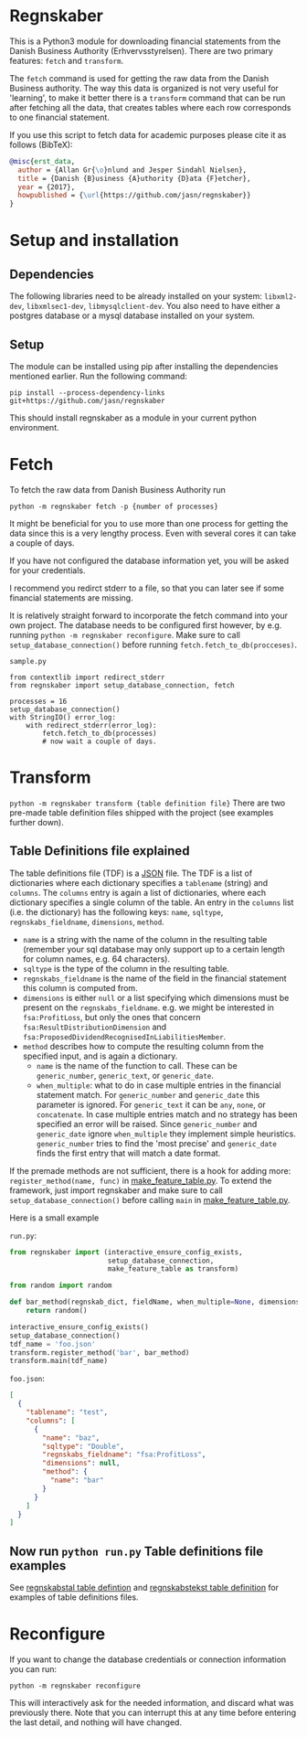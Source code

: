 Regnskaber
==========

This is a Python3 module for downloading financial statements from the Danish
Business Authority (Erhvervsstyrelsen).  There are two primary features:
``fetch`` and ``transform``.

The ``fetch`` command is used for getting the raw data from the Danish
Business authority.  The way this data is organized is not very useful for
'learning', to make it better there is a ``transform`` command that can be run
after fetching all the data, that creates tables where each row corresponds to
one financial statement.

If you use this script to fetch data for academic purposes please cite it as follows (BibTeX):
```bibtex
@misc{erst_data,
  author = {Allan Gr{\o}nlund and Jesper Sindahl Nielsen},
  title = {Danish {B}usiness {A}uthority {D}ata {F}etcher},
  year = {2017},
  howpublished = {\url{https://github.com/jasn/regnskaber}}
}
```

Setup and installation
=======================

Dependencies
------------
The following libraries need to be already installed on your system:
``libxml2-dev``, ``libxmlsec1-dev``, ``libmysqlclient-dev``.
You also need to have either a postgres database or a mysql database installed on your system.

Setup
-----
The module can be installed using pip after installing the dependencies mentioned earlier.
Run the following command:

``pip install --process-dependency-links git+https://github.com/jasn/regnskaber``

This should install regnskaber as a module in your current python environment.


Fetch
=====

To fetch the raw data from Danish Business Authority run

``python -m regnskaber fetch -p {number of processes}``

It might be beneficial for you to use more than one process for getting the
data since this is a very lengthy process.  Even with several cores it can take a
couple of days.

If you have not configured the database information yet, you will be asked for your credentials.

I recommend you redirct stderr to a file, so that you can later see if some financial statements are missing.

It is relatively straight forward to incorporate the fetch command into your own project.
The database needs to be configured first however, by e.g. running ``python -m regnskaber reconfigure``.
Make sure to call ``setup_database_connection()`` before running ``fetch.fetch_to_db(procceses)``.

``sample.py``
```python3
from contextlib import redirect_stderr
from regnskaber import setup_database_connection, fetch

processes = 16
setup_database_connection()
with StringIO() error_log:
    with redirect_stderr(error_log):
        fetch.fetch_to_db(processes)
        # now wait a couple of days.
```
Transform
=========

``python -m regnskaber transform {table definition file}``
There are two pre-made table definition files shipped with the project (see examples further down).


Table Definitions file explained
---------------------------------------

The table definitions file (TDF) is a [JSON](https://en.wikipedia.org/wiki/JSON) file.
The TDF is a list of dictionaries where each dictionary specifies a ``tablename`` (string) and ``columns``.
The ``columns`` entry is again a list of dictionaries, where each dictionary specifies a single column of the table.
An entry in the ``columns`` list (i.e. the dictionary) has the following keys: ``name``, ``sqltype``, ``regnskabs_fieldname``, ``dimensions``, ``method``.

* ``name`` is a string with the name of the column in the resulting table (remember your sql database may only support up to a certain length for column names, e.g. 64 characters).
* ``sqltype`` is the type of the column in the resulting table.
* ``regnskabs_fieldname`` is the name of the field in the financial statement this column is computed from.
* ``dimensions`` is either ``null`` or a list specifying which dimensions must be present on the ``regnskabs_fieldname``.
    e.g. we might be interested in ``fsa:ProfitLoss``, but only the ones that concern ``fsa:ResultDistributionDimension`` and ``fsa:ProposedDividendRecognisedInLiabilitiesMember``.
* ``method`` describes how to compute the resulting column from the specified input, and is again a dictionary.
  * ``name`` is the name of the function to call. These can be ``generic_number``, ``generic_text``, or ``generic_date``.
  * ``when_multiple``: what to do in case multiple entries in the financial statement match.
       For ``generic_number`` and ``generic_date`` this parameter is ignored.
       For ``generic_text`` it can be ``any``, ``none``, or ``concatenate``.
       In case multiple entries match and no strategy has been specified an error will be raised.
       Since ``generic_number`` and ``generic_date`` ignore ``when_multiple`` they implement simple heuristics.
       ``generic_number`` tries to find the 'most precise' and
       ``generic_date`` finds the first entry that will match a date format.

If the premade methods are not sufficient, there is a hook for adding more: ``register_method(name, func)`` in [make_feature_table.py](regnskaber/make_feature_table.py).
To extend the framework, just import regnskaber and make sure to call ``setup_database_connection()`` before calling ``main`` in [make_feature_table.py](regnskaber/make_feature_table.py).

Here is a small example

``run.py``:
```python
from regnskaber import (interactive_ensure_config_exists,
                        setup_database_connection,
                        make_feature_table as transform)

from random import random

def bar_method(regnskab_dict, fieldName, when_multiple=None, dimensions=None):
    return random()

interactive_ensure_config_exists()
setup_database_connection()
tdf_name = 'foo.json'
transform.register_method('bar', bar_method)
transform.main(tdf_name)
```
``foo.json``:
```json
[
  {
    "tablename": "test",
    "columns": [
      {
        "name": "baz",
        "sqltype": "Double",
        "regnskabs_fieldname": "fsa:ProfitLoss",
        "dimensions": null,
        "method": {
          "name": "bar"
        }
      }
    ]
  }
]
```

Now run
``python run.py``
Table definitions file examples
-------------------------------
See [regnskabstal table defintion](regnskaber/resources/feature_table_regnskabstal.json) and
[regnskabstekst table definition](regnskaber/resources/feature_table_regnskabstekst.json)
for examples of table definitions files.


Reconfigure
===========

If you want to change the database credentials or connection information you can run:

``python -m regnskaber reconfigure``

This will interactively ask for the needed information, and discard what was
previously there.  Note that you can interrupt this at any time before entering
the last detail, and nothing will have changed.

